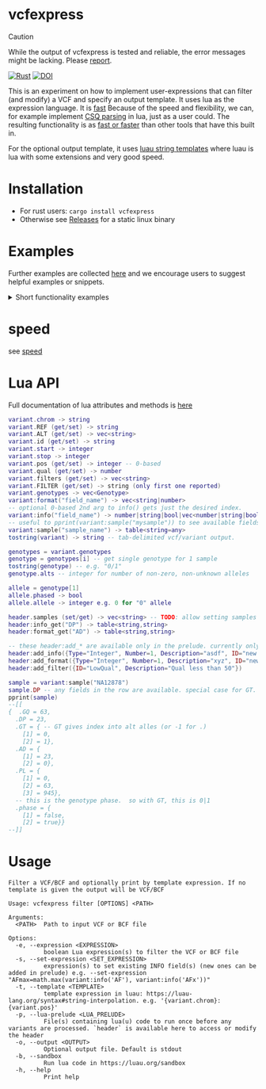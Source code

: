 # vcfexpress

> [!CAUTION]
> While the output of vcfexpress is tested and reliable, the error messages might be lacking. Please [report](https://github.com/brentp/vcfexpress/issues).

[![Rust](https://github.com/brentp/vcfexpress/actions/workflows/rust.yml/badge.svg)](https://github.com/brentp/vcfexpress/actions/workflows/rust.yml) [![DOI](https://zenodo.org/badge/786874644.svg)](https://doi.org/10.5281/zenodo.14756837)


This is an experiment on how to implement user-expressions
that can filter (and modify) a VCF and specify an output template.
It uses lua as the expression language. It is [fast](https://brentp.github.io/vcfexpress/speed.html)
Because of the speed and flexibility, we can, for example implement
[CSQ parsing](https://github.com/brentp/vcfexpress/blob/main/scripts/csq.lua) in lua,
just as a user could. The resulting functionality is as [fast or faster](https://brentp.github.io/vcfexpress/speed.html) than other tools
that have this built in.

For the optional output template, it uses [luau string templates](https://luau-lang.org/syntax#string-interpolation)
where luau is lua with some extensions and very good speed.

# Installation

+ For rust users: `cargo install vcfexpress`
+ Otherwise see [Releases](https://github.com/brentp/vcfexpress/releases) for a static linux binary

# Examples

Further examples are collected [here](examples/README.md) and we encourage users to suggest 
helpful examples or snippets.

<details>
<summary>Short functionality examples</summary>


---
extract a single variant and output a bed of the variant:
```
vcfexpress filter -e "return variant.id == 'rs2124717267'" \
    --template '{variant.chrom}\t{variant.start}\t{variant.stop}' -o var.bed $vcf
```
---
filter based on INFO and write bcf:
```
vcfexpress filter -e "return variant:info('AN') > 3000" \
   -o high_an.bcf $input_vcf
```

---
check the sample fields to get variants where `all` samples have high DP.
`all` is defined by `vcfexpress` (`any`, `filter` are also available).
Users can load their own functions with `-p $lua_file`.
```
vcfexpress filter \
   -e 'return all(function (dp)  return dp > 10 end, variant:format("DP"))' \
   -o all-high-dp.bcf $input_vcf
```
---

Extract variants that are HIGH impact according to the `CSQ` field. This uses
user-defind code to parse the CSQ field in scripts/csq.lua.
```
vcfexpress filter \
   -e 'csqs = CSQS.new(variant:info("ANN"), desc); return csqs:any(function(c) return c["Annotation_Impact"] == "HIGH" end)' \
   -o all-high-impact.bcf $input_vcf \
   -p scripts/csq.lua -p scripts/pre.lua
```
---

get all of the FORMAT fields for a single sample into a lua table.
find variant that are high-quality hom-alts.

```
vcfexpress filter \
   -e 's=variant:sample("NA12878"); return s.DP > 10 and s.GQ > 20 and s.GT[1] == 1 and s.GT[2] == 1' \
   -o output.bcf \
   input.vcf
```

---

add a new info field (`af_copy`) and set it.
```
$ cat pre.lua
header:add_info({ID="af_copy", Number=1, Description="adding a single field", Type="Float"})
```
then run with:
```
vcfexpress filter -p pre.lua -e 'return variant:format("AD")[1][2] > 0' \
   -s 'af_copy=return variant:info("AF", 0)' \
   input.vcf > output.vcf
```

</details>

# speed

see [speed](https://brentp.github.io/vcfexpress/speed.html)

# Lua API

Full documentation of lua attributes and methods is [here](lua-api.md)

```lua
variant.chrom -> string
variant.REF (get/set) -> string
variant.ALT (get/set) -> vec<string>
variant.id (get/set) -> string
variant.start -> integer
variant.stop -> integer
variant.pos (get/set) -> integer -- 0-based
variant.qual (get/set) -> number
variant.filters (get/set) -> vec<string>
variant.FILTER (get/set) -> string (only first one reported)
variant.genotypes -> vec<Genotype>
variant:format("field_name") -> vec<string|number>
-- optional 0-based 2nd arg to info() gets just the desired index.
variant:info("field_name") -> number|string|bool|vec<number|string|bool>
-- useful to pprint(variant:sample("mysample")) to see available fields.
variant:sample("sample_name") -> table<string=any>
tostring(variant) -> string -- tab-delimited vcf/variant output.

genotypes = variant.genotypes
genotype = genotypes[i] -- get single genotype for 1 sample
tostring(genotype) -- e.g. "0/1"
genotype.alts -- integer for number of non-zero, non-unknown alleles

allele = genotype[1]
allele.phased -> bool
allele.allele -> integer e.g. 0 for "0" allele

header.samples (set/get) -> vec<string> -- TODO: allow setting samples before iteration.
header:info_get("DP") -> table<string,string>
header:format_get("AD") -> table<string,string>

-- these header:add_* are available only in the prelude. currently only Number=1 is supported.
header:add_info({Type="Integer", Number=1, Description="asdf", ID="new field"})
header:add_format({Type="Integer", Number=1, Description="xyz", ID="new format field"})
header:add_filter({ID="LowQual", Description="Qual less than 50"})

sample = variant:sample("NA12878")
sample.DP -- any fields in the row are available. special case for GT. use pprint to see structure:
pprint(sample)
--[[
{  .GQ = 63,
  .DP = 23,
  .GT = { -- GT gives index into alt alles (or -1 for .)
    [1] = 0,
    [2] = 1},
  .AD = {
    [1] = 23,
    [2] = 0},
  .PL = {
    [1] = 0,
    [2] = 63,
    [3] = 945},
  -- this is the genotype phase.  so with GT, this is 0|1
  .phase = {
    [1] = false,
    [2] = true}}
--]]
```


# Usage

```
Filter a VCF/BCF and optionally print by template expression. If no template is given the output will be VCF/BCF

Usage: vcfexpress filter [OPTIONS] <PATH>

Arguments:
  <PATH>  Path to input VCF or BCF file

Options:
  -e, --expression <EXPRESSION>
          boolean Lua expression(s) to filter the VCF or BCF file
  -s, --set-expression <SET_EXPRESSION>
          expression(s) to set existing INFO field(s) (new ones can be added in prelude) e.g. --set-expression "AFmax=math.max(variant:info('AF'), variant:info('AFx'))"
  -t, --template <TEMPLATE>
          template expression in luau: https://luau-lang.org/syntax#string-interpolation. e.g. '{variant.chrom}:{variant.pos}'
  -p, --lua-prelude <LUA_PRELUDE>
          File(s) containing lua(u) code to run once before any variants are processed. `header` is available here to access or modify the header
  -o, --output <OUTPUT>
          Optional output file. Default is stdout
  -b, --sandbox
          Run lua code in https://luau.org/sandbox
  -h, --help
          Print help
```
